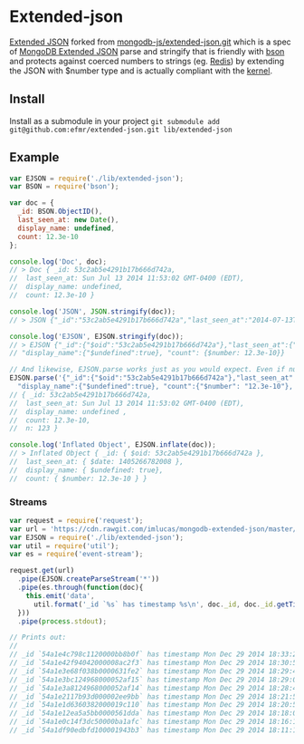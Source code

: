 ﻿# Extended-json

[Extended JSON][ejson] forked from [mongodb-js/extended-json.git][github] which is a spec of [MongoDB Extended JSON][ejson] parse and stringify that is friendly with
[bson][bson] and protects against coerced numbers to strings (eg. [Redis][redis]) by extending the JSON with $number type and is actually compliant with the [kernel][json_cpp].

## Install

Install as a submodule in your project
`git submodule add git@github.com:efmr/extended-json.git lib/extended-json`

## Example

```javascript
var EJSON = require('./lib/extended-json');
var BSON = require('bson');

var doc = {
  _id: BSON.ObjectID(),
  last_seen_at: new Date(),
  display_name: undefined,
  count: 12.3e-10
};

console.log('Doc', doc);
// > Doc { _id: 53c2ab5e4291b17b666d742a,
//  last_seen_at: Sun Jul 13 2014 11:53:02 GMT-0400 (EDT), 
//  display_name: undefined, 
//  count: 12.3e-10 }

console.log('JSON', JSON.stringify(doc));
// > JSON {"_id":"53c2ab5e4291b17b666d742a","last_seen_at":"2014-07-13T15:53:02.008Z", "count": 12.3e-10}

console.log('EJSON', EJSON.stringify(doc));
// > EJSON {"_id":{"$oid":"53c2ab5e4291b17b666d742a"},"last_seen_at":{"$date":1405266782008},\
// "display_name":{"$undefined":true}, "count": {$number: 12.3e-10}}

// And likewise, EJSON.parse works just as you would expect. Even if numbers are coerced into string (Redis)
EJSON.parse('{"_id":{"$oid":"53c2ab5e4291b17b666d742a"},"last_seen_at":{"$date":1405266782008},\
  "display_name":{"$undefined":true}, "count":{"$number": "12.3e-10"}, "n": 123}');
// { _id: 53c2ab5e4291b17b666d742a,
//  last_seen_at: Sun Jul 13 2014 11:53:02 GMT-0400 (EDT),
//  display_name: undefined ,
//  count: 12.3e-10,
//  n: 123 }

console.log('Inflated Object', EJSON.inflate(doc));
// > Inflated Object { _id: { $oid: 53c2ab5e4291b17b666d742a },
//  last_seen_at: { $date: 1405266782008 },
//  display_name: { $undefined: true},
//  count: { $number: 12.3e-10 } }
```

### Streams

```javascript
var request = require('request');
var url = 'https://cdn.rawgit.com/imlucas/mongodb-extended-json/master/test/data.json';
var EJSON = require('./lib/extended-json');
var util = require('util');
var es = require('event-stream');

request.get(url)
  .pipe(EJSON.createParseStream('*'))
  .pipe(es.through(function(doc){
    this.emit('data',
      util.format('_id `%s` has timestamp %s\n', doc._id, doc._id.getTimestamp()));
  }))
  .pipe(process.stdout);

// Prints out:
//
// _id `54a1e4c798c1120000bb8b0f` has timestamp Mon Dec 29 2014 18:33:27 GMT-0500 (EST)
// _id `54a1e42f94042000008ac2f3` has timestamp Mon Dec 29 2014 18:30:55 GMT-0500 (EST)
// _id `54a1e3e68f038b0000631fe2` has timestamp Mon Dec 29 2014 18:29:42 GMT-0500 (EST)
// _id `54a1e3bc124968000052af15` has timestamp Mon Dec 29 2014 18:29:00 GMT-0500 (EST)
// _id `54a1e3a8124968000052af14` has timestamp Mon Dec 29 2014 18:28:40 GMT-0500 (EST)
// _id `54a1e2117b93d000002ee9bb` has timestamp Mon Dec 29 2014 18:21:53 GMT-0500 (EST)
// _id `54a1e1d6360382000019c110` has timestamp Mon Dec 29 2014 18:20:54 GMT-0500 (EST)
// _id `54a1e12ea5a5bb0000561dda` has timestamp Mon Dec 29 2014 18:18:06 GMT-0500 (EST)
// _id `54a1e0c14f3dc50000ba1afc` has timestamp Mon Dec 29 2014 18:16:17 GMT-0500 (EST)
// _id `54a1df90edbfd100001943b3` has timestamp Mon Dec 29 2014 18:11:12 GMT-0500 (EST)

```

[ejson]: http://docs.mongodb.org/manual/reference/mongodb-extended-json/
[github]: https://github.com/mongodb-js/extended-json
[redis]: http://redis.io/
[bson]: http://github.com/mongodb/js-bson
[json_cpp]: https://github.com/mongodb/mongo/blob/master/src/mongo/db/json.cpp
